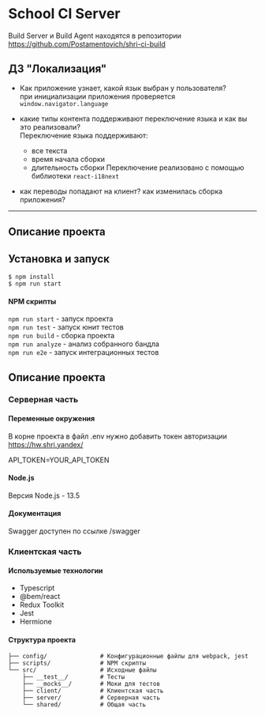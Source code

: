 # School CI Server

Build Server и Build Agent находятся в репозитории https://github.com/Postamentovich/shri-ci-build

## ДЗ "Локализация"

- Как приложение узнает, какой язык выбран у пользователя? <br>
  при инициализации приложения проверяется `window.navigator.language`

- какие типы контента поддерживают переключение языка и как вы это реализовали? <br>
  Переключение языка поддерживают:

  - все текста
  - время начала сборки
  - длительность сборки
    Переключение реализовано с помощью библиотеки `react-i18next`

- как переводы попадают на клиент? как изменилась сборка приложения?

---

## Описание проекта

## Установка и запуск

```shell
$ npm install
$ npm run start
```

#### NPM скрипты

`npm run start` - запуск проекта <br>
`npm run test` - запуск юнит тестов <br>
`npm run build` - сборка проекта <br>
`npm run analyze` - анализ собранного бандла <br>
`npm run e2e` - запуск интеграционных тестов <br>

## Описание проекта

### Серверная часть

#### Переменные окружения

В корне проекта в файл .env нужно добавить токен авторизации https://hw.shri.yandex/

API_TOKEN=YOUR_API_TOKEN

#### Node.js

Версия Node.js - 13.5

#### Документация

Swagger доступен по ссылке /swagger

### Клиентская часть

#### Используемые технологии

- Typescript
- @bem/react
- Redux Toolkit
- Jest
- Hermione

#### Структура проекта

```
├── config/               # Конфигурационные файлы для webpack, jest
├── scripts/              # NPM скрипты
└── src/                  # Исходные файлы
    ├── __test__/         # Тесты
    ├── __mocks__/        # Моки для тестов
    ├── client/           # Клиентская часть
    ├── server/           # Серверная часть
    └── shared/           # Общая часть

```
